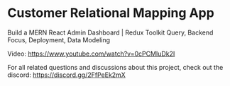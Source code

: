 # Customer Relational Mapping App

Build a MERN React Admin Dashboard | Redux Toolkit Query, Backend Focus, Deployment, Data Modeling

Video: https://www.youtube.com/watch?v=0cPCMIuDk2I

For all related questions and discussions about this project, check out the discord: https://discord.gg/2FfPeEk2mX
